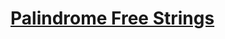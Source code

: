 # [Palindrome Free Strings](https://codingcompetitions.withgoogle.com/kickstart/round/00000000008cb33e/00000000009e762e)